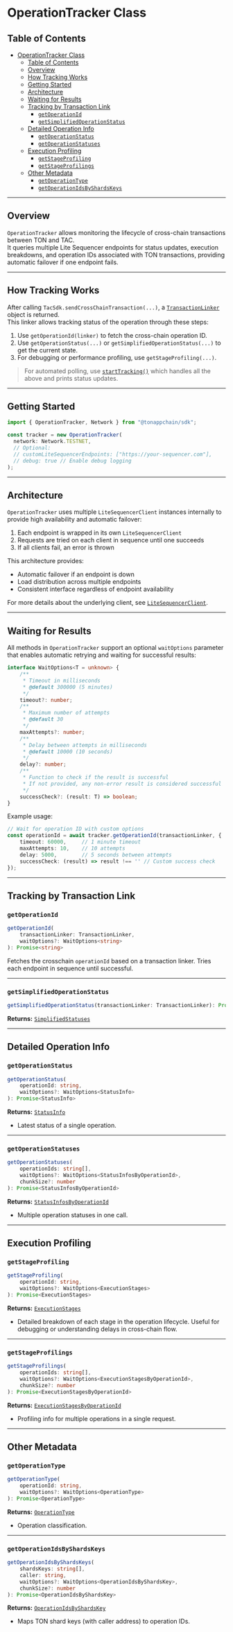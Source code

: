 # OperationTracker Class

## Table of Contents

- [OperationTracker Class](#operationtracker-class)
  - [Table of Contents](#table-of-contents)
  - [Overview](#overview)
  - [How Tracking Works](#how-tracking-works)
  - [Getting Started](#getting-started)
  - [Architecture](#architecture)
  - [Waiting for Results](#waiting-for-results)
  - [Tracking by Transaction Link](#tracking-by-transaction-link)
    - [`getOperationId`](#getoperationid)
    - [`getSimplifiedOperationStatus`](#getsimplifiedoperationstatus)
  - [Detailed Operation Info](#detailed-operation-info)
    - [`getOperationStatus`](#getoperationstatus)
    - [`getOperationStatuses`](#getoperationstatuses)
  - [Execution Profiling](#execution-profiling)
    - [`getStageProfiling`](#getstageprofiling)
    - [`getStageProfilings`](#getstageprofilings)
  - [Other Metadata](#other-metadata)
    - [`getOperationType`](#getoperationtype)
    - [`getOperationIdsByShardsKeys`](#getoperationidsbyshardskeys)

---

## Overview

`OperationTracker` allows monitoring the lifecycle of cross-chain transactions between TON and TAC.  
It queries multiple Lite Sequencer endpoints for status updates, execution breakdowns, and operation IDs associated with TON transactions, providing automatic failover if one endpoint fails.

---

## How Tracking Works

After calling `TacSdk.sendCrossChainTransaction(...)`, a [`TransactionLinker`](./../models/structs.md#transactionlinker-type) object is returned.  
This linker allows tracking status of the operation through these steps:

1. Use `getOperationId(linker)` to fetch the cross-chain operation ID.
2. Use `getOperationStatus(...)` or `getSimplifiedOperationStatus(...)` to get the current state.
3. For debugging or performance profiling, use `getStageProfiling(...)`.

> For automated polling, use [`startTracking()`](./utilities.md#starttracking) which handles all the above and prints status updates.

---

## Getting Started

```ts
import { OperationTracker, Network } from "@tonappchain/sdk";

const tracker = new OperationTracker(
  network: Network.TESTNET,
  // Optional:
  // customLiteSequencerEndpoints: ["https://your-sequencer.com"],
  // debug: true // Enable debug logging
);
```

---

## Architecture

`OperationTracker` uses multiple `LiteSequencerClient` instances internally to provide high availability and automatic failover:

1. Each endpoint is wrapped in its own `LiteSequencerClient`
2. Requests are tried on each client in sequence until one succeeds
3. If all clients fail, an error is thrown

This architecture provides:
- Automatic failover if an endpoint is down
- Load distribution across multiple endpoints
- Consistent interface regardless of endpoint availability

For more details about the underlying client, see [`LiteSequencerClient`](./lite_sequencer_client.md).

---

## Waiting for Results

All methods in `OperationTracker` support an optional `waitOptions` parameter that enables automatic retrying and waiting for successful results:

```ts
interface WaitOptions<T = unknown> {
    /**
     * Timeout in milliseconds
     * @default 300000 (5 minutes)
     */
    timeout?: number;
    /**
     * Maximum number of attempts
     * @default 30
     */
    maxAttempts?: number;
    /**
     * Delay between attempts in milliseconds
     * @default 10000 (10 seconds)
     */
    delay?: number;
    /**
     * Function to check if the result is successful
     * If not provided, any non-error result is considered successful
     */
    successCheck?: (result: T) => boolean;
}
```

Example usage:
```ts
// Wait for operation ID with custom options
const operationId = await tracker.getOperationId(transactionLinker, {
    timeout: 60000,     // 1 minute timeout
    maxAttempts: 10,    // 10 attempts
    delay: 5000,        // 5 seconds between attempts
    successCheck: (result) => result !== '' // Custom success check
});
```

---

## Tracking by Transaction Link

### `getOperationId`

```ts
getOperationId(
    transactionLinker: TransactionLinker,
    waitOptions?: WaitOptions<string>
): Promise<string>
```

Fetches the crosschain `operationId` based on a transaction linker. Tries each endpoint in sequence until successful.

---

### `getSimplifiedOperationStatus`

```ts
getSimplifiedOperationStatus(transactionLinker: TransactionLinker): Promise<SimplifiedStatuses>
```

**Returns:** [`SimplifiedStatuses`](./../models/enums.md#simplifiedstatuses)

---

## Detailed Operation Info

### `getOperationStatus`

```ts
getOperationStatus(
    operationId: string,
    waitOptions?: WaitOptions<StatusInfo>
): Promise<StatusInfo>
```

**Returns:** [`StatusInfo`](./../models/structs.md#statusinfo)
  - Latest status of a single operation.
---

### `getOperationStatuses`

```ts
getOperationStatuses(
    operationIds: string[],
    waitOptions?: WaitOptions<StatusInfosByOperationId>,
    chunkSize?: number
): Promise<StatusInfosByOperationId>
```

**Returns:** [`StatusInfosByOperationId`](./../models/structs.md#statusinfosbyoperationId)
 - Multiple operation statuses in one call.

---

## Execution Profiling

### `getStageProfiling`

```ts
getStageProfiling(
    operationId: string,
    waitOptions?: WaitOptions<ExecutionStages>
): Promise<ExecutionStages>
```

**Returns:** [`ExecutionStages`](./../models/structs.md#executionstages)
  - Detailed breakdown of each stage in the operation lifecycle. Useful for debugging or understanding delays in cross-chain flow.

---

### `getStageProfilings`

```ts
getStageProfilings(
    operationIds: string[],
    waitOptions?: WaitOptions<ExecutionStagesByOperationId>,
    chunkSize?: number
): Promise<ExecutionStagesByOperationId>
```

**Returns:** [`ExecutionStagesByOperationId`](./../models/structs.md#executionstagesbyoperationid)
  - Profiling info for multiple operations in a single request.

---

## Other Metadata

### `getOperationType`

```ts
getOperationType(
    operationId: string,
    waitOptions?: WaitOptions<OperationType>
): Promise<OperationType>
```

**Returns:** [`OperationType`](./../models/enums.md#operationtype)
  - Operation classification.

---

### `getOperationIdsByShardsKeys`

```ts
getOperationIdsByShardsKeys(
    shardsKeys: string[],
    caller: string,
    waitOptions?: WaitOptions<OperationIdsByShardsKey>,
    chunkSize?: number
): Promise<OperationIdsByShardsKey>
```

**Returns:** [`OperationIdsByShardsKey`](./../models/structs.md#operationidsbyshardskey)
  - Maps TON shard keys (with caller address) to operation IDs.
